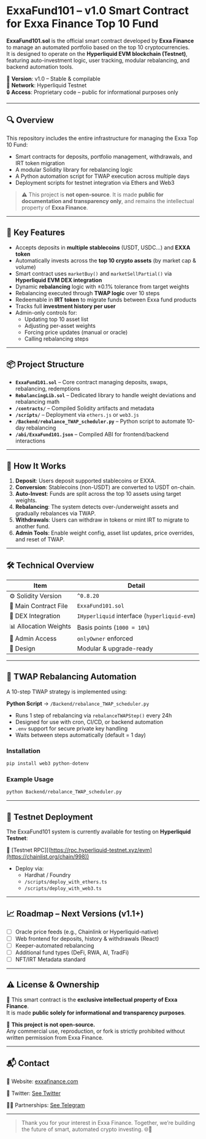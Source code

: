 # ExxaFund101 – v1.0 Smart Contract for Exxa Finance Top 10 Fund

**ExxaFund101.sol** is the official smart contract developed by **Exxa Finance** to manage an automated portfolio based on the top 10 cryptocurrencies.  
It is designed to operate on the **Hyperliquid EVM blockchain (Testnet)**, featuring auto-investment logic, user tracking, modular rebalancing, and backend automation tools.

📌 **Version**: v1.0 – Stable & compilable  
🧪 **Network**: Hyperliquid Testnet  
🔒 **Access**: Proprietary code – public for informational purposes only

---

## 🔍 Overview
This repository includes the entire infrastructure for managing the Exxa Top 10 Fund:
- Smart contracts for deposits, portfolio management, withdrawals, and IRT token migration
- A modular Solidity library for rebalancing logic
- A Python automation script for TWAP execution across multiple days
- Deployment scripts for testnet integration via Ethers and Web3

> ⚠️ This project is **not open-source**. It is made **public for documentation and transparency only**, and remains the intellectual property of **Exxa Finance**.

---

## 🚀 Key Features

- Accepts deposits in **multiple stablecoins** (USDT, USDC...) and **EXXA token**
- Automatically invests across the **top 10 crypto assets** (by market cap & volume)
- Smart contract uses `marketBuy()` and `marketSellPartial()` via **Hyperliquid EVM DEX integration**
- Dynamic **rebalancing** logic with ±0.1% tolerance from target weights
- Rebalancing executed through **TWAP logic** over 10 steps
- Redeemable in **IRT token** to migrate funds between Exxa fund products
- Tracks full **investment history per user**
- Admin-only controls for:
  - Updating top 10 asset list
  - Adjusting per-asset weights
  - Forcing price updates (manual or oracle)
  - Calling rebalancing steps

---

## 📦 Project Structure

- **`ExxaFund101.sol`** – Core contract managing deposits, swaps, rebalancing, redemptions
- **`RebalancingLib.sol`** – Dedicated library to handle weight deviations and rebalancing math
- **`/contracts/`** – Compiled Solidity artifacts and metadata
- **`/scripts/`** – Deployment via `ethers.js` or `web3.js`
- **`/Backend/rebalance_TWAP_scheduler.py`** – Python script to automate 10-day rebalancing
- **`/abi/ExxaFund101.json`** – Compiled ABI for frontend/backend interactions

---

## 🧠 How It Works

1. **Deposit**: Users deposit supported stablecoins or EXXA.
2. **Conversion**: Stablecoins (non-USDT) are converted to USDT on-chain.
3. **Auto-Invest**: Funds are split across the top 10 assets using target weights.
4. **Rebalancing**: The system detects over-/underweight assets and gradually rebalances via TWAP.
5. **Withdrawals**: Users can withdraw in tokens or mint IRT to migrate to another fund.
6. **Admin Tools**: Enable weight config, asset list updates, price overrides, and reset of TWAP.

---

## 🛠 Technical Overview

| Item                  | Detail |
|------------------------|--------|
| ⚙ Solidity Version     | `^0.8.20` |
| 📄 Main Contract File  | `ExxaFund101.sol` |
| 🔌 DEX Integration     | `IHyperliquid` interface (`hyperliquid-evm`) |
| 📊 Allocation Weights  | Basis points (`1000 = 10%`) |
| 🔐 Admin Access        | `onlyOwner` enforced |
| 🧩 Design              | Modular & upgrade-ready |

---

## 📂 TWAP Rebalancing Automation

A 10-step TWAP strategy is implemented using:

**Python Script** → `/Backend/rebalance_TWAP_scheduler.py`

- Runs 1 step of rebalancing via `rebalanceTWAPStep()` every 24h
- Designed for use with cron, CI/CD, or backend automation
- `.env` support for secure private key handling
- Waits between steps automatically (default = 1 day)

### Installation
```bash
pip install web3 python-dotenv
```

### Example Usage
```bash
python Backend/rebalance_TWAP_scheduler.py
```

---

## 🧪 Testnet Deployment

The ExxaFund101 system is currently available for testing on **Hyperliquid Testnet**:

🔗 [Testnet RPC][(https://rpc.hyperliquid-testnet.xyz/evm](https://chainlist.org/chain/998))

- Deploy via:
  - Hardhat / Foundry
  - `/scripts/deploy_with_ethers.ts`
  - `/scripts/deploy_with_web3.ts`

---

## 📈 Roadmap – Next Versions (v1.1+)

- [ ] Oracle price feeds (e.g., Chainlink or Hyperliquid-native)
- [ ] Web frontend for deposits, history & withdrawals (React)
- [ ] Keeper-automated rebalancing
- [ ] Additional fund types (DeFi, RWA, AI, TradFi)
- [ ] NFT/IRT Metadata standard

---

## ⚠️ License & Ownership

📎 This smart contract is the **exclusive intellectual property of Exxa Finance**.  
It is made **public solely for informational and transparency purposes**.

🚫 **This project is not open-source.**  
Any commercial use, reproduction, or fork is strictly prohibited without written permission from Exxa Finance.

---

## 📬 Contact

🔗 Website: [exxafinance.com](https://exxafinance.com)  

📩 Twitter: [See Twitter](https://x.com/exxafinance) 

🧑‍💼 Partnerships: [See Telegram](https://t.me/exxafinance)

---

> Thank you for your interest in Exxa Finance. Together, we’re building the future of smart, automated crypto investing. 🌐🚀
